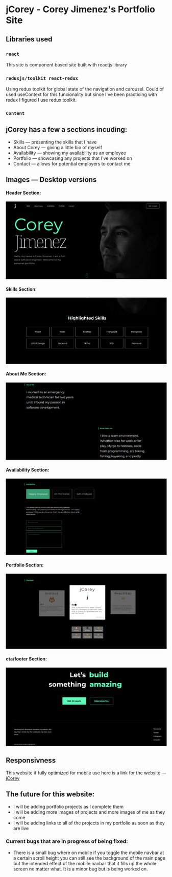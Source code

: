 # **jCorey** - Corey Jimenez's Portfolio Site

## Libraries used

### `react`

This site is component based site built with reactjs library

### `reduxjs/toolkit react-redux`

Using redux toolkit for global state of the navigation and carousel. Could of used useContext for this funcionality but since I've been practicing with redux I figured I use redux toolkit.

### `Content`

## **jCorey** has a few a sections incuding:

- Skills — presenting the skills that I have
- About Corey — giving a little bio of myself
- Availability — showing my availability as an employee
- Portfolio — showcasing any projects that I've worked on
- Contact — allows for potential employers to contact me

## Images — Desktop versions

#### Header Section:

![header section of jcorey site](./screenshots/header.png)

#### Skills Section:

![skills section of jcorey site](./screenshots/skillDesktop.png)

#### About Me Section:

![about me section of jcorey site](./screenshots/about-me.png)

#### Availability Section:

![availability section of jcorey site](./screenshots/Availability-section.png)

#### Portfolio Section:

![portfolio section of jcorey site](./screenshots/portfolio-section.png)

#### cta/footer Section:

![skills section of jcorey site](./screenshots/footer-cta-section.png)

## Responsivness

This website if fully optimized for mobile use here is a link for the website — [jCorey](https://641022a85aa97b4d2659967c--jcorey.netlify.app/)

## The future for this website:

- I will be adding portfolio projects as I complete them
- I will be adding more images of projects and more images of me as they come
- I will be adding links to all of the projects in my portfolio as soon as they are live

### Current bugs that are in progress of being fixed:

- There is a small bug where on mobile if you toggle the mobile navbar at a certain scroll height you can still see the background of the main page but the intended effect of the mobile navbar that it fills up the whole screen no matter what. It is a minor bug but is being worked on.

